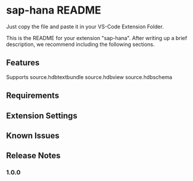 # sap-hana README

Just copy the file and paste it in your VS-Code Extension Folder.

This is the README for your extension "sap-hana". After writing up a brief description, we recommend including the following sections.

## Features

Supports source.hdbtextbundle
         source.hdbview
         source.hdbschema
         
    


## Requirements


## Extension Settings


## Known Issues


## Release Notes


### 1.0.0


